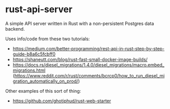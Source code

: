 # rust-api-server

A simple API server written in Rust with a non-persistent Postgres data backend.

Uses info/code from these two tutorials:
- https://medium.com/better-programming/rest-api-in-rust-step-by-step-guide-b8a6c5fcbff0
- https://shaneutt.com/blog/rust-fast-small-docker-image-builds/
- https://docs.rs/diesel_migrations/1.4.0/diesel_migrations/macro.embed_migrations.html (https://www.reddit.com/r/rust/comments/bcrcp0/how_to_run_diesel_migration_automatically_on_prod/)

Other examples of this sort of thing:

- https://github.com/ghotiphud/rust-web-starter
